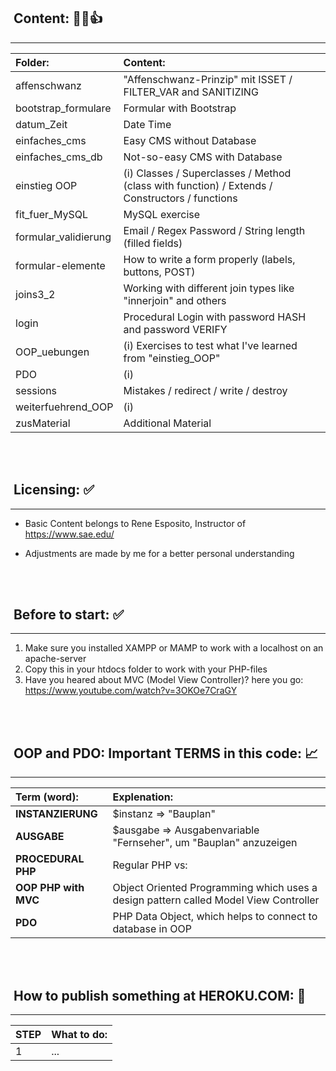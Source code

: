 ## &nbsp;Content: 💬😀👍
***
| Folder: |  Content:  | 
|:--------------| :--------------|
|affenschwanz| "Affenschwanz-Prinzip" mit ISSET / FILTER_VAR and SANITIZING |
|bootstrap_formulare| Formular with Bootstrap |
|datum_Zeit | Date Time |
|einfaches_cms | Easy CMS without Database |
|einfaches_cms_db | Not-so-easy CMS with Database |
|einstieg OOP| (i) Classes / Superclasses / Method (class with function) / Extends / Constructors / functions|
|fit_fuer_MySQL| MySQL exercise|
|formular_validierung| Email / Regex Password / String length (filled fields)|
|formular-elemente| How to write a form properly (labels, buttons, POST)|
|joins3_2| Working with different join types like "innerjoin" and others |
|login| Procedural Login with password HASH and password VERIFY |
|OOP_uebungen| (i) Exercises to test what I've learned from "einstieg_OOP" |
|PDO| (i) |
|sessions| Mistakes / redirect / write / destroy |
|weiterfuehrend_OOP | (i) |
|zusMaterial| Additional Material |


<br>
<br>


## &nbsp;Licensing: ✅ 
***
* Basic Content belongs to Rene Esposito, Instructor of 
https://www.sae.edu/

* Adjustments are made by me for a better personal understanding

<br>
<br>

## &nbsp;Before to start: ✅ 
***
1) Make sure you installed XAMPP or MAMP to work with a localhost on an apache-server
2) Copy this in your htdocs folder to work with your PHP-files
3) Have you heared about MVC (Model View Controller)? here you go: https://www.youtube.com/watch?v=3OKOe7CraGY


<br>
<br>

## &nbsp;OOP and PDO: Important TERMS in this code: 📈
***
| Term (word): |  Explenation:  | 
|:--------------| :--------------|
|**INSTANZIERUNG**| $instanz => "Bauplan" |
|**AUSGABE**| $ausgabe => Ausgabenvariable "Fernseher", um "Bauplan" anzuzeigen |
|**PROCEDURAL PHP**| Regular PHP vs: |
|**OOP PHP with MVC**| Object Oriented Programming which uses a design pattern called Model View Controller |
|**PDO**| PHP Data Object, which helps to connect to database in OOP |



<br>
<br>

## &nbsp;How to publish something at HEROKU.COM: 📩
***
| STEP |  What to do:  | 
|:--------------| :--------------|
|1| ... |


